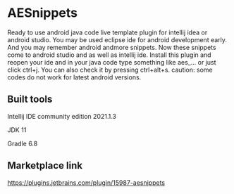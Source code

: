 # AESnippets
Ready to use android java code live template plugin for intellij idea or android studio. You may be used eclipse ide for android development early. And you may remember android andmore snippets. Now these snippets come to android studio and as well as intellij ide. 
Install this plugin and reopen your ide and in your java code type something like aes_... or just click ctrl+j. You can also check it by pressing ctrl+alt+s. caution: some codes do not work for latest android versions. 
## Built tools
Intellij IDE community edition 2021.1.3 

JDK 11

Gradle 6.8

## Marketplace link
https://plugins.jetbrains.com/plugin/15987-aesnippets
